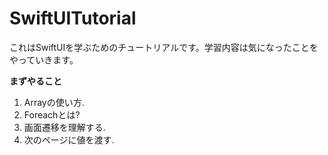 # SwiftUITutorial
これはSwiftUIを学ぶためのチュートリアルです。学習内容は気になったことをやっていきます。

**まずやること**
1. Arrayの使い方.
2. Foreachとは?
3. 画面遷移を理解する.
4. 次のページに値を渡す.
